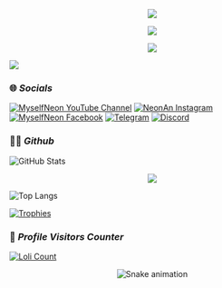 <p align="center">
  <a href="https://github.com/MyselfNeon/readme-typing-svg">
  <img src="https://readme-typing-svg.demolab.com/?lines=MyselfNeon&font=Comic%20Sans%20MS&center=true&width=480&height=70&color=28f600&vCenter=true&pause=1000&size=40" />
</a>
</p>

<p align="center">
  <a href="https://github.com/MyselfNeon/readme-typing-svg">
    <img src="https://readme-typing-svg.demolab.com/?lines=Full-stack%20web%20app%20and%20BOT%20developer;Experienced%20UI%2FUX%20Designer;3%2B%20years%20of%20coding%20experience;Always%20learning%20new%20things;A.I%20DEVELOPER%20&font=Comic%20Sans%20MS&center=true&width=500&height=45&color=28f600&vCenter=true&pause=1000&size=28" /></a>
</p>

<p align="center">
  <img src="https://readme-typing-svg.herokuapp.com?lines=I%20am%20not%20a%20Professional%20;Hello%20World%20!&font=Comic%20Sans%20MS&center=true&vCenter=true&size=25&pause=1000&color=FF4C4C" />
</p>

<img src="https://www.iiserkol.ac.in/~cds/assets/image/intro_to_comp_programming.jpg"/>
  
### 🌐 _Socials_
[![MyselfNeon YouTube Channel](https://img.shields.io/badge/YouTube-MyselfNeon-red?logo=youtube&logoColor=white)](https://www.youtube.com/@MyselfNeon) [![NeonAn Instagram](https://img.shields.io/badge/Instagram-MyselfNeon-pink?logo=instagram&logoColor=white)](https://www.instagram.com/neon.an_) [![MyselfNeon Facebook](https://img.shields.io/badge/Facebook-Anurag-blue?logo=facebook&logoColor=white)](https://www.facebook.com/anurag.nandan.370)
[![Telegram](https://img.shields.io/badge/Telegram-MyselfNeon-0088cc?logo=telegram&logoColor=white)](https://t.me/MyselfNeon)
[![Discord](https://img.shields.io/badge/Discord-Neon%20An-5865F2?logo=discord&logoColor=white)](https://discord.com/users/963775868184969259)

### 👨‍💻 _Github_

![GitHub Stats](https://github-readme-stats.vercel.app/api?username=MyselfNeon&show_icons=true&theme=midnight-purple&border_radius=15&title_color=02ff00&icon_color=02ff00&bg_color=0d1117)

<p align="center">
  <img src="https://github-readme-streak-stats.herokuapp.com?user=MyselfNeon&theme=dark&ring=00FF00&fire=00FF00&currStreakLabel=00FF00&currStreakNum=39FF14&sideLabels=00FF00&dates=33FF33&hide_border=false&background=00000000" />
</p>

![Top Langs](https://github-readme-stats.vercel.app/api/top-langs/?username=MyselfNeon&layout=compact&theme=ayu-mirage&card_width=320&border_radius=10&title_color=02ff00&text_color=02ff00&bg_color=0d1117)

[![Trophies](https://github-profile-trophy.vercel.app/?username=MyselfNeon&theme=onedark&column=6&margin-w=15&margin-h=15)](https://github.com/MyselfNeon)

### 👀 _Profile Visitors Counter_
<a href="https://github.com/MyselfNeon"><img alt="Loli Count" src="https://count.getloli.com/get/@MyselfNeon?theme=loli" /></a>

<!-- Snake Game Repo View -->

<div align="center">
  <img src="https://profile-readme-generator.com/assets/snake.svg" alt="Snake animation" />
</div>
